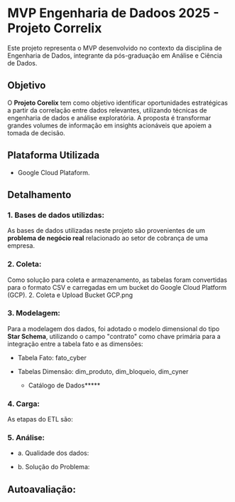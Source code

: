 # MVP Engenharia de Dadoos 2025 - Projeto Correlix
Este projeto representa o MVP desenvolvido no contexto da disciplina de Engenharia de Dados, integrante da pós-graduação em Análise e Ciência de Dados.


## Objetivo ##
O **Projeto Corelix** tem como objetivo identificar oportunidades estratégicas a partir da correlação entre dados relevantes, utilizando técnicas de engenharia de dados e análise exploratória. A proposta é transformar grandes volumes de informação em insights acionáveis que apoiem a tomada de decisão.


## Plataforma Utilizada ##
- Google Cloud Plataform.


## Detalhamento ##
### 1. Bases de dados utilizdas: ###
As bases de dados utilizadas neste projeto são provenientes de um **problema de negócio real** relacionado ao setor de cobrança de uma empresa.

### 2. Coleta: ###
Como solução para coleta e armazenamento, as tabelas foram convertidas para o formato CSV e carregadas em um bucket do Google Cloud Platform (GCP).
2. Coleta e Upload Bucket GCP.png


### 3. Modelagem: ###
Para a modelagem dos dados, foi adotado o modelo dimensional do tipo **Star Schema**, utilizando o campo "contrato" como chave primária para a integração entre a tabela fato e as dimensões:
  - Tabela Fato: fato_cyber
  - Tabelas Dimensão: dim_produto, dim_bloqueio, dim_cyner

    + Catálogo de Dados*****

### 4. Carga: ###
As etapas do ETL são:


### 5. Análise: ###
- a. Qualidade dos dados:


- b. Solução do Problema:


## Autoavaliação: ##




